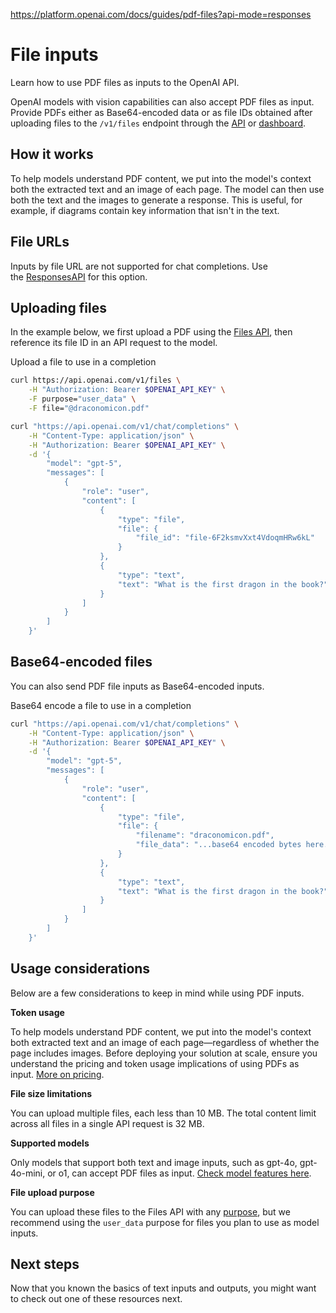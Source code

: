 https://platform.openai.com/docs/guides/pdf-files?api-mode=responses
# File inputs

Learn how to use PDF files as inputs to the OpenAI API.

OpenAI models with vision capabilities can also accept PDF files as input. Provide PDFs either as Base64-encoded data or as file IDs obtained after uploading files to the `/v1/files` endpoint through the [API](https://platform.openai.com/docs/api-reference/files) or [dashboard](https://platform.openai.com/storage/files/).

## How it works

To help models understand PDF content, we put into the model's context both the extracted text and an image of each page. The model can then use both the text and the images to generate a response. This is useful, for example, if diagrams contain key information that isn't in the text.

## File URLs

Inputs by file URL are not supported for chat completions. Use the [ResponsesAPI](https://platform.openai.com/docs/guides/pdf-files?api-mode=responses#file-urls) for this option.

## Uploading files

In the example below, we first upload a PDF using the [Files API](https://platform.openai.com/docs/api-reference/files), then reference its file ID in an API request to the model.

Upload a file to use in a completion

```bash
curl https://api.openai.com/v1/files \
    -H "Authorization: Bearer $OPENAI_API_KEY" \
    -F purpose="user_data" \
    -F file="@draconomicon.pdf"

curl "https://api.openai.com/v1/chat/completions" \
    -H "Content-Type: application/json" \
    -H "Authorization: Bearer $OPENAI_API_KEY" \
    -d '{
        "model": "gpt-5",
        "messages": [
            {
                "role": "user",
                "content": [
                    {
                        "type": "file",
                        "file": {
                            "file_id": "file-6F2ksmvXxt4VdoqmHRw6kL"
                        }
                    },
                    {
                        "type": "text",
                        "text": "What is the first dragon in the book?"
                    }
                ]
            }
        ]
    }'
```

## Base64-encoded files

You can also send PDF file inputs as Base64-encoded inputs.

Base64 encode a file to use in a completion

```bash
curl "https://api.openai.com/v1/chat/completions" \
    -H "Content-Type: application/json" \
    -H "Authorization: Bearer $OPENAI_API_KEY" \
    -d '{
        "model": "gpt-5",
        "messages": [
            {
                "role": "user",
                "content": [
                    {
                        "type": "file",
                        "file": {
                            "filename": "draconomicon.pdf",
                            "file_data": "...base64 encoded bytes here..."
                        }
                    },
                    {
                        "type": "text",
                        "text": "What is the first dragon in the book?"
                    }
                ]
            }
        ]
    }'
```

## Usage considerations

Below are a few considerations to keep in mind while using PDF inputs.

**Token usage**

To help models understand PDF content, we put into the model's context both extracted text and an image of each page—regardless of whether the page includes images. Before deploying your solution at scale, ensure you understand the pricing and token usage implications of using PDFs as input. [More on pricing](https://platform.openai.com/docs/pricing).

**File size limitations**

You can upload multiple files, each less than 10 MB. The total content limit across all files in a single API request is 32 MB.

**Supported models**

Only models that support both text and image inputs, such as gpt-4o, gpt-4o-mini, or o1, can accept PDF files as input. [Check model features here](https://platform.openai.com/docs/models).

**File upload purpose**

You can upload these files to the Files API with any [purpose](https://platform.openai.com/docs/api-reference/files/create#files-create-purpose), but we recommend using the `user_data` purpose for files you plan to use as model inputs.

## Next steps

Now that you known the basics of text inputs and outputs, you might want to check out one of these resources next.